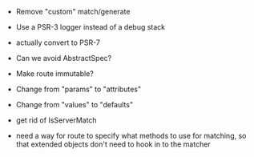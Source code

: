 - Remove "custom" match/generate

- Use a PSR-3 logger instead of a debug stack

- actually convert to PSR-7

- Can we avoid AbstractSpec?

- Make route immutable?

- Change from "params" to "attributes"

- Change from "values" to "defaults"

- get rid of IsServerMatch

- need a way for route to specify what methods to use for matching, so that
  extended objects don't need to hook in to the matcher
